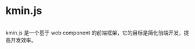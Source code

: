 # kmin.js

<center>
    <img src="" />
</center>

kmin.js 是一个基于 web component 的前端框架，它的目标是简化前端开发，提高开发效率。

